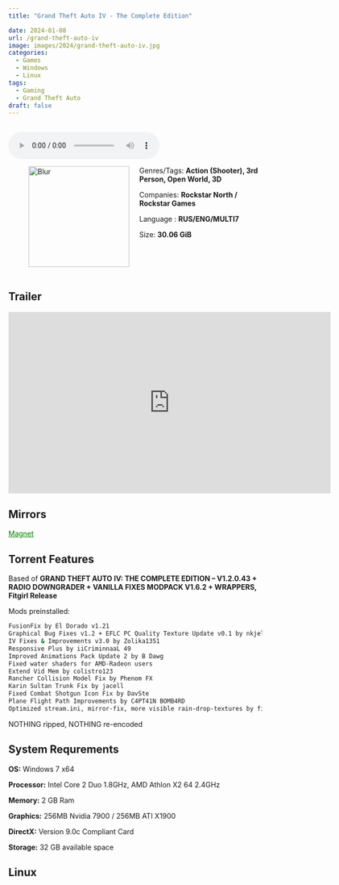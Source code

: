 ```yaml
---
title: "Grand Theft Auto IV - The Complete Edition"

date: 2024-01-08
url: /grand-theft-auto-iv
image: images/2024/grand-theft-auto-iv.jpg
categories:
  - Games
  - Windows
  - Linux
tags:
  - Gaming
  - Grand Theft Auto
draft: false
---
```

##
<style>
  body.dark-mode,
  body.dark-mode main * {
    background: url('/images/2024/grand-theft-auto-iv.webp') center center fixed no-repeat;
    background-size: 100% 100%;
    background-size: cover;
    color: #f5f5f5;
  }
</style>
<script>
    document.addEventListener('DOMContentLoaded', function () {
        var body = document.body;
        var switcher = document.querySelector('.js-toggle');
                body.classList.add('dark-mode');
                // Save user preference in storage
                localStorage.setItem('darkMode', 'true');
            
        });
</script>

<audio controls autoplay>
  <source src="/audio/grand-theft-auto-iv.mp3" type="audio/mp3">
  Your browser does not support the audio tag.
</audio>


<figure style="float: left; margin-right: 20px;">
  <img src="/images/2024/grand-theft-auto-iv.jpg" alt="Blur" style="width: 200px;">
</figure>

Genres/Tags: **Action (Shooter), 3rd Person, Open World, 3D**

Companies: **Rockstar North / Rockstar Games**

Language : **RUS/ENG/MULTI7**

Size: **30.06 GiB**
# ⠀

## Trailer
<iframe width="640" height="360" src="https://www.youtube.com/embed/lC7zpb2SUXw" title="GTA 6 TRAILER but it&#39;s GTA 4" frameborder="0" allow="accelerometer; autoplay; clipboard-write; encrypted-media; gyroscope; picture-in-picture; web-share" allowfullscreen></iframe>

## Mirrors
<a href="magnet:?xt=urn:btih:KORZQ3X46M22JJCCVBZOPTK457Y3TLH5&dn=Grand%20Theft%20Auto%20IV%20-%20The%20Complete%20Edition" style="color: green;">Magnet</a>

## Torrent Features
Based of **GRAND THEFT AUTO IV: THE COMPLETE EDITION – V1.2.0.43 + RADIO DOWNGRADER + VANILLA FIXES MODPACK V1.6.2 + WRAPPERS, Fitgirl Release**

Mods preinstalled:
```sh
FusionFix by El Dorado v1.21
Graphical Bug Fixes v1.2 + EFLC PC Quality Texture Update v0.1 by nkjellman
IV Fixes & Improvements v3.0 by Zolika1351
Responsive Plus by iiCriminnaaL 49
Improved Animations Pack Update 2 by B Dawg
Fixed water shaders for AMD-Radeon users
Extend Vid Mem by colistro123
Rancher Collision Model Fix by Phenom FX
Karin Sultan Trunk Fix by jacell
Fixed Combat Shotgun Icon Fix by DavSte
Plane Flight Path Improvements by C4PT41N BOMB4RD
Optimized stream.ini, mirror-fix, more visible rain-drop-textures by fitgirl
```

NOTHING ripped, NOTHING re-encoded

## System Requrements
**OS:** Windows 7 x64

**Processor:** Intel Core 2 Duo 1.8GHz, AMD Athlon X2 64 2.4GHz

**Memory:** 2 GB Ram

**Graphics:** 256MB Nvidia 7900 / 256MB ATI X1900

**DirectX:** Version 9.0c Compliant Card

**Storage:** 32 GB available space

## Linux
